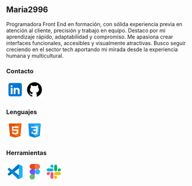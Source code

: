 ## Maria2996
Programadora Front End en formación, con sólida experiencia previa en atención al cliente, precisión y trabajo en equipo. Destaco por mi aprendizaje rápido, adaptabilidad y compromiso. Me apasiona crear interfaces funcionales, accesibles y visualmente atractivas. Busco seguir creciendo en el sector tech aportando mi mirada desde la experiencia humana y multicultural.
### Contacto
[![linkedin](Images/linkedin.png)](https://www.linkedin.com/in/mar%C3%ADa-romero-283006117/)
[![github](Images/github.png)](https://github.com/Maria2996)
### Lenguajes
![html5](Images/html5.png)
![CSS3](images/CSS3.png)

### Herramientas
![vscode](Images/vscode.png)
![figma](Images/figma.png)
![slack](Images/slack.png)